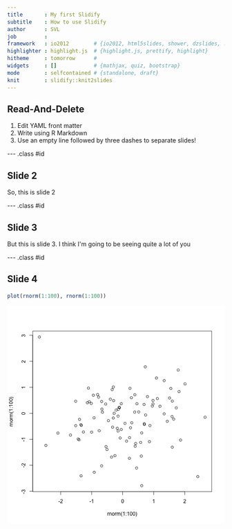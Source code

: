 ```yaml
---
title       : My first Slidify
subtitle    : How to use Slidify
author      : SVL
job         : 
framework   : io2012        # {io2012, html5slides, shower, dzslides, ...}
highlighter : highlight.js  # {highlight.js, prettify, highlight}
hitheme     : tomorrow      # 
widgets     : []            # {mathjax, quiz, bootstrap}
mode        : selfcontained # {standalone, draft}
knit        : slidify::knit2slides
---
```


## Read-And-Delete

1. Edit YAML front matter
2. Write using R Markdown
3. Use an empty line followed by three dashes to separate slides!

--- .class #id 

## Slide 2

So, this is slide 2

--- .class #id 

## Slide 3

But this is slide 3.  I think I'm going to be seeing quite a lot of you

--- .class #id 

## Slide 4


```r
plot(rnorm(1:100), rnorm(1:100))
```

![plot of chunk unnamed-chunk-1](assets/fig/unnamed-chunk-1-1.png) 
